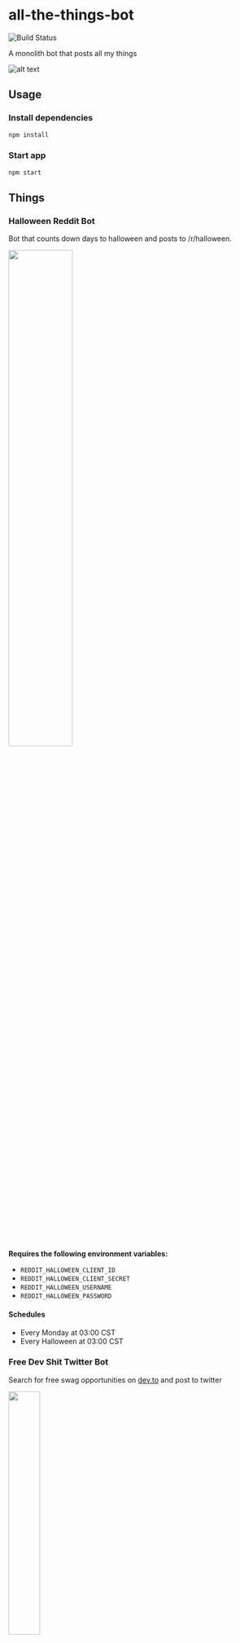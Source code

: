 # all-the-things-bot

![Build Status](https://github.com/circa10a/ava/workflows/publish/badge.svg)

A monolith bot that posts all my things

![alt text](https://i.imgur.com/FiNj8.jpg)

## Usage

### Install dependencies

```bash
npm install
```

### Start app

```bash
npm start
```

## Things

### Halloween Reddit Bot

Bot that counts down days to halloween and posts to /r/halloween.

<img src="https://i.imgur.com/fyLBUmT.png" height="50%" width="50%"/>

**Requires the following environment variables:**

- `REDDIT_HALLOWEEN_CLIENT_ID`
- `REDDIT_HALLOWEEN_CLIENT_SECRET`
- `REDDIT_HALLOWEEN_USERNAME`
- `REDDIT_HALLOWEEN_PASSWORD`

#### Schedules

- Every Monday at 03:00 CST
- Every Halloween at 03:00 CST

### Free Dev Shit Twitter Bot

Search for free swag opportunities on [dev.to](https://dev.to) and post to twitter

<img src="https://i.imgur.com/FOYDULy.png" height="35%" width="35%"/>

#### Usage

[![Twitter Follow](https://img.shields.io/twitter/follow/FreeDevShitBot?label=Follow&style=social)](https://twitter.com/FreeDevShitBot)

**Requires the following environment variables:**

- `TWITTER_FREEDEVSHIT_CONSUMER_KEY`
- `TWITTER_FREEDEVSHIT_CONSUMER_SECRET`
- `TWITTER_FREEDEVSHIT_ACCESS_TOKEN`
- `TWITTER_FREEDEVSHIT_ACCESS_TOKEN_SECRET`

#### Schedules

- Every day at 11:55 PM CST

### Free Dev Shit Discord Bot

Search for free swag opportunities on [dev.to](https://dev.to) and post to subscribed discord servers

<img src="https://i.imgur.com/SYMoTfQ.png" height="50%" width="50%"/>

#### Usage

[![AddToDiscord](https://img.shields.io/badge/Add%20to%20Discord-📥-blue)](https://discord.com/oauth2/authorize?scope=bot&client_id=800447160340447322)

> IMPORTANT NOTE: Requires channel called `swag` in your discord server

**Requires the following environment variables:**

- `DISCORD_FREEDEVSHIT_TOKEN`

#### Schedules

- Every day at 11:55 PM CST
